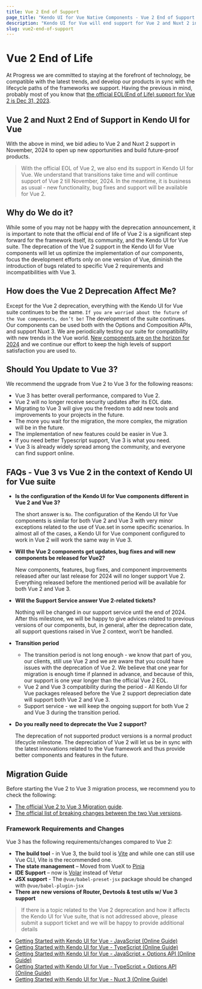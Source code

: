 ```yaml
---
title: Vue 2 End of Support
page_title: "Kendo UI for Vue Native Components - Vue 2 End of Support in 2024"
description: "Kendo UI for Vue will end support for Vue 2 and Nuxt 2 in November, 2024. Learn how to make a smooth transition to Vue 3 and how the suite will evolve in the future"
slug: vue2-end-of-support
---
```



# Vue 2 End of Life
At Progress we are committed to staying at the forefront of technology, be compatible with the latest trends, and develop our products in sync with the lifecycle paths of the frameworks we support. Having the previous in mind, probably most of you know that [the official EOL(End of Life) support for Vue 2 is Dec 31, 2023](https://v2.vuejs.org/lts/). 

## Vue 2 and Nuxt 2 End of Support in Kendo UI for Vue
With the above in mind, we bid adieu to Vue 2 and Nuxt 2 support in November, 2024 to open up new opportunities and build future-proof products.

> With the official EOL of Vue 2, we also end its support in Kendo UI for Vue. We understand that transitions take time and will continue support of Vue 2 till November, 2024. In the meantime, it is business as usual - new functionality, bug fixes and support will be available for Vue 2.

## Why do We do it? 
While some of you may not be happy with the deprecation announcement, it is important to note that the official end of life of Vue 2 is a significant step forward for the framework itself, its community, and the Kendo UI for Vue suite. The deprecation of the Vue 2 support in the Kendo UI for Vue components will let us optimize the implementation of our components, focus the development efforts only on one version of Vue, diminish the introduction of bugs related to specific Vue 2 requirements and incompatibilities with Vue 3. 

## How does the Vue 2 Deprecation Affect Me? 
Except for the Vue 2 deprecation, everything with the Kendo UI for Vue suite continues to be the same. `If you are worried about the future of the Vue components, don’t be!` The development of the suite continues. Our components can be used both with the Options and Composition APIs, and support Nuxt 3. We are periodically testing our suite for compatibility with new trends in the Vue world. [New components are on the horizon for 2024](https://www.telerik.com/support/whats-new/kendo-vue-ui/roadmap) and we continue our effort to keep the high levels of support satisfaction you are used to.  

## Should You Update to Vue 3? 

We recommend the upgrade from Vue 2 to Vue 3 for the following reasons:
* Vue 3 has better overall performance, compared to Vue 2.
* Vue 2 will no longer receive security updates after its EOL date.
* Migrating to Vue 3 will give you the freedom to add new tools and improvements to your projects in the future.
* The more you wait for the migration, the more complex, the migration will be in the future.
* The implementation of new features could be easier in Vue 3.
* If you need better Typescript support, Vue 3 is what you need.
* Vue 3 is already widely spread among the community, and everyone can find support online.


## FAQs - Vue 3 vs Vue 2 in the context of Kendo UI for Vue suite
* **Is the configuration of the Kendo UI for Vue components different in Vue 2 and Vue 3?**

    The short answer is `No`. The configuration of the Kendo UI for Vue components is similar for both Vue 2 and Vue 3 with very minor exceptions related to the use of Vue.set in some specific scenarios. In almost all of the cases, a Kendo UI for Vue component configured to work in Vue 2 will work the same way in Vue 3.
* **Will the Vue 2 components get updates, bug fixes and will new components be released for Vue2?** 
    
    New components, features, bug fixes, and component improvements released after our last release for 2024 will no longer support Vue 2. Everything released before the mentioned period will be available for both Vue 2 and Vue 3.

* **Will the Support Service answer Vue 2-related tickets?**
    
    Nothing will be changed in our support service until the end of 2024. After this milestone, we will be happy to give advices related to previous versions of our components, but, in general, after the deprecation date, all support questions raised in Vue 2 context, won’t be handled.

* **Transition period**
    * The transition period is not long enough - we know that part of you, our clients, still use Vue 2 and we are aware that you could have issues with the deprecation of Vue 2. We believe that one year for migration is enough time if planned in advance, and because of this, our support is one year longer than the official Vue 2 EOL.
    * Vue 2 and Vue 3 compatibility during the period - All Kendo UI for Vue packages released before the Vue 2 support depreciation date will support both Vue 2 and Vue 3. 
    * Support service - we will keep the ongoing support for both Vue 2 and Vue 3 during the transition period.
* **Do you really need to deprecate the Vue 2 support?**
    
    The deprecation of not supported product versions is a normal product lifecycle milestone. The depreciation of Vue 2 will let us be in sync with the latest innovations related to the Vue framework and thus provide better components and features in the future. 

## Migration Guide

Before starting the Vue 2 to Vue 3 migration process, we recommend you to check the following:

* [The official Vue 2 to Vue 3 Migration guide](https://v3-migration.vuejs.org/).
* [The official list of breaking changes between the two Vue versions](https://v3-migration.vuejs.org/breaking-changes/ ).

### Framework Requirements and Changes

Vue 3 has the following requirements/changes compared to Vue 2:
* **The build tool** - in Vue 3, the build tool is [Vite](https://vitejs.dev/) and while one can still use Vue CLI, Vite is the recommended one.
* **The state management** – Moved from VueX to [Pinia](https://pinia.vuejs.org/)
* **IDE Support** – now is [Volar](https://marketplace.visualstudio.com/items?itemName=Vue.volar) instead of Vetur
* **JSX support** - The `@vue/babel-preset-jsx` package should be changed with `@vue/babel-plugin-jsx`
* **There are new versions of Router, Devtools & test utils w/ Vue 3 support**

> If there is a topic related to the Vue 2 deprecation and how it affects the Kendo UI for Vue suite, that is not addressed above, please submit a support ticket and we will be happy to provide additional details


* [Getting Started with Kendo UI for Vue - JavaScript (Online Guide)](slug:getting_started_javascript_composition_api)
* [Getting Started with Kendo UI for Vue - TypeScript (Online Guide)](slug:getting_started_typescript_composition_api)
* [Getting Started with Kendo UI for Vue - JavaScript + Options API (Online Guide)](slug:getting_started_javascript_options_api)
* [Getting Started with Kendo UI for Vue - TypeScript + Options API (Online Guide)](slug:getting_started_typescript_options_api)
* [Getting Started with Kendo UI for Vue - Nuxt 3 (Online Guide)](slug:getting_started_nuxt_3)